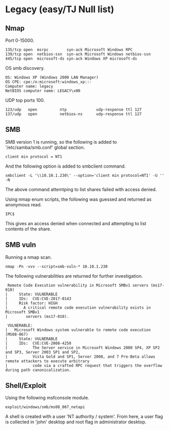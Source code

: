 # Legacy (easy/TJ Null list)  

## Nmap  

Port 0-15000.  

```
135/tcp open  msrpc        syn-ack Microsoft Windows RPC
139/tcp open  netbios-ssn  syn-ack Microsoft Windows netbios-ssn
445/tcp open  microsoft-ds syn-ack Windows XP microsoft-ds
```

OS smb discovery.  

```
OS: Windows XP (Windows 2000 LAN Manager)
OS CPE: cpe:/o:microsoft:windows_xp::-
Computer name: legacy
NetBIOS computer name: LEGACY\x00
```  

UDP top ports 100.  

```
123/udp   open          ntp             udp-response ttl 127
137/udp   open          netbios-ns      udp-response ttl 127
```  

## SMB  

SMB version 1 is running, so the following is added to '/etc/samba/smb.conf' global section.  

`client min protocol = NT1`  

And the following option is added to smbclient command.  

`smbclient -L '\\10.10.1.230\' --option='client min protocol=NT1' -U '' -N`  

The above command attemtping to list shares failed with access denied.  

Using nmap enum scripts, the following was guessed and returned as anonymous read.  

`IPC$`  

This gives an access denied when connected and attempting to list contents of the share.  

## SMB vuln  

Running a nmap scan.  

`nmap -Pn -vvv --script=smb-vuln-* 10.10.1.230`  

The following vulnerabilities are returned for further investigation.  

```
 Remote Code Execution vulnerability in Microsoft SMBv1 servers (ms17-010)
|     State: VULNERABLE
|     IDs:  CVE:CVE-2017-0143
|     Risk factor: HIGH
|       A critical remote code execution vulnerability exists in Microsoft SMBv1
|        servers (ms17-010).
```  

```
 VULNERABLE:
|   Microsoft Windows system vulnerable to remote code execution (MS08-067)
|     State: VULNERABLE
|     IDs:  CVE:CVE-2008-4250
|           The Server service in Microsoft Windows 2000 SP4, XP SP2 and SP3, Server 2003 SP1 and SP2,
|           Vista Gold and SP1, Server 2008, and 7 Pre-Beta allows remote attackers to execute arbitrary
|           code via a crafted RPC request that triggers the overflow during path canonicalization.
```  

## Shell/Exploit  

Using the following msfconsole module.  

`exploit/windows/smb/ms08_067_netapi`  

A shell is created with a user 'NT authority / system'. From here, a user flag is collected in 'john' desktop and root flag in administrator desktop.

